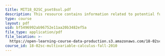 ```yaml
---
title: MIT18_02SC_pset8sol.pdf
description: This resource contains information related to potential function.
type: course
layout: pdf
uid: bf5496992ab96752e11aa20b3482ef5a
file_type: application/pdf
file_location: >-
  https://open-learning-course-data-production.s3.amazonaws.com/18-02sc-multivariable-calculus-fall-2010/bf5496992ab96752e11aa20b3482ef5a_MIT18_02SC_pset8sol.pdf
course_id: 18-02sc-multivariable-calculus-fall-2010
---
```

